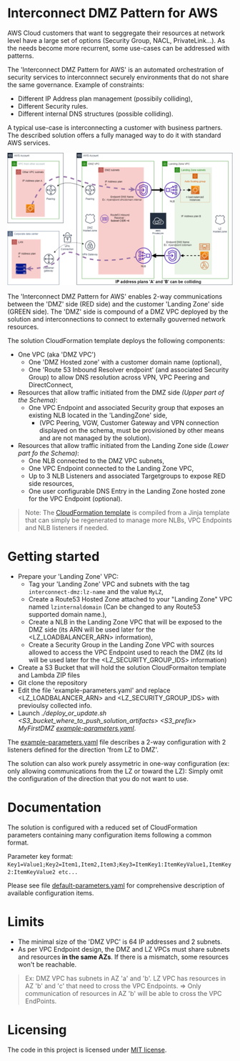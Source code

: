 # Interconnect DMZ Pattern for AWS

AWS Cloud customers that want to seggregate their resources at network level have a large set of options (Security Group, NACL, PrivateLink...).
As the needs become more recurrent, some use-cases can be addressed with patterns.

The 'Interconnect DMZ Pattern for AWS' is an automated orchestration of security services to interconnnect securely environments that do not
share the same governance. Example of constraints:    
* Different IP Address plan management (possibily colliding),
* Different Security rules. 
* Different internal DNS structures (possible colliding).

A typical use-case is interconnecting a customer with business partners. The described solution offers a fully managed way to do it with standard AWS services.

![AWS Interconnect DMZ Pattern](docs/schema.png)

The 'Interconnect DMZ Pattern for AWS' enables 2-way communications between the 'DMZ' side (RED side) and the customer 'Landing Zone' side (GREEN side).
The 'DMZ' side is compound of a DMZ VPC deployed by the solution and interconnections to connect to externally gouverned network resources.

The solution CloudFormation template deploys the following components:
* One VPC (aka 'DMZ VPC')
	- One 'DMZ Hosted zone' with a customer domain name (optional),
	- One 'Route 53 Inbound Resolver endpoint' (and associated Security Group) to allow DNS resolution across VPN, VPC Peering and DirectConnect,
* Resources that allow traffic initiated from the DMZ side *(Upper part of the Schema)*:
	- One VPC Endpoint and associated Security group that exposes an existing NLB located in the 'LandingZone' side,
		* (VPC Peering, VGW, Customer Gateway and VPN connection displayed on the schema, must be provisioned by other means and are not managed by the solution).
* Resources that allow traffic initiated from the Landing Zone side *(Lower part fo the Schema)*:
	- One NLB connected to the DMZ VPC subnets,
	- One VPC Endpoint connected to the Landing Zone VPC,
	- Up to 3 NLB Listeners and associated Targetgroups to expose RED side resources,
	- One user configurable DNS Entry in the Landing Zone hosted zone for the VPC Endpoint (optional).

> Note: The [CloudFormation template](delivery/template.yaml) is compiled from a Jinja template that can simply be regenerated to manage more NLBs, VPC Endpoints and NLB listeners if needed.

# Getting started

* Prepare your 'Landing Zone' VPC:
  - Tag your 'Landing Zone' VPC and subnets with the tag `interconnect-dmz:lz-name` and the value `MyLZ`,
  - Create a Route53 Hosted Zone attached to your "Landing Zone" VPC named `lzinternaldomain` (Can be changed to any Route53 supported domain name.),
  - Create a NLB in the Landing Zone VPC that will be exposed to the DMZ side (its ARN will be used later for the <LZ_LOADBALANCER_ARN> information),
  - Create a Security Group in the Landing Zone VPC with sources allowed to access the VPC Endpoint used to reach the DMZ (its Id will be used later for the <LZ_SECURITY_GROUP_IDS> information)
* Create a S3 Bucket that will hold the solution CloudFormaiton template and Lambda ZIP files
* Git clone the repository
* Edit the file 'example-parameters.yaml' and replace <LZ_LOADBALANCER_ARN> and <LZ_SECURITY_GROUP_IDS> with previoulsy collected info. 
* Launch *./deploy_or_update.sh <S3_bucket_where_to_push_solution_artifacts> <S3_prefix> MyFirstDMZ [example-parameters.yaml](example-parameters.yaml)*.

The [example-parameters.yaml](example-parameters.yaml) file describes a 2-way configuration with 2 listeners defined for the direction 'from LZ to DMZ'.

The solution can also work purely assymetric in one-way configuration (ex: only allowing communications from the LZ or toward the LZ): Simply omit the configuration of
the direction that you do not want to use.

# Documentation

The solution is configured with a reduced set of CloudFormation parameters containing many configuration items following a common format.

Parameter key format: `Key1=Value1;Key2=Item1,Item2,Item3;Key3=ItemKey1:ItemKeyValue1,ItemKey2:ItemKeyValue2 etc...`

Please see file [default-parameters.yaml](default-parameters.yaml) for comprehensive description of available configuration items.

# Limits

* The minimal size of the 'DMZ VPC' is 64 IP addresses and 2 subnets.
* As per VPC Endpoint design, the DMZ and LZ VPCs must share subnets and resources **in the same AZs**. If there is a mismatch, some resources won't be reachable.

> Ex: 
DMZ VPC has subnets in AZ 'a' and 'b'. LZ VPC has resources in AZ 'b' and 'c' that need to cross the VPC Endpoints.
=> Only communication of resources in AZ 'b' will be able to cross the VPC EndPoints.
		

# Licensing

The code in this project is licensed under [MIT license](LICENSE).

